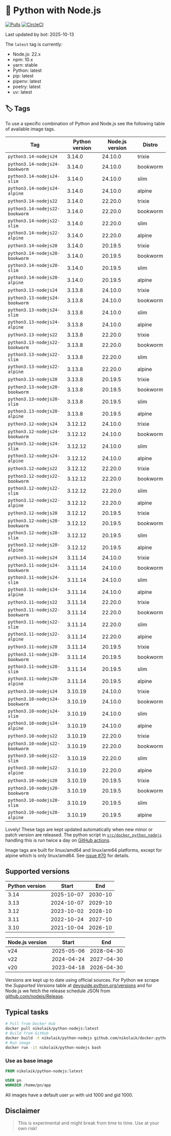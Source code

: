 # 🐳 Python with Node.js

[![Pulls](https://img.shields.io/docker/pulls/nikolaik/python-nodejs.svg?style=flat-square)](https://hub.docker.com/r/nikolaik/python-nodejs/)
[![CircleCI](https://img.shields.io/circleci/project/github/nikolaik/docker-python-nodejs.svg?style=flat-square)](https://circleci.com/gh/nikolaik/docker-python-nodejs)

Last updated by bot: 2025-10-13

The `latest` tag is currently:

- Node.js: 22.x
- npm: 10.x
- yarn: stable
- Python: latest
- pip: latest
- pipenv: latest
- poetry: latest
- uv: latest

## 🏷 Tags

To use a specific combination of Python and Node.js see the following table of available image tags.

<!-- TAGS_START -->

Tag | Python version | Node.js version | Distro
--- | --- | --- | ---
`python3.14-nodejs24` | 3.14.0 | 24.10.0 | trixie
`python3.14-nodejs24-bookworm` | 3.14.0 | 24.10.0 | bookworm
`python3.14-nodejs24-slim` | 3.14.0 | 24.10.0 | slim
`python3.14-nodejs24-alpine` | 3.14.0 | 24.10.0 | alpine
`python3.14-nodejs22` | 3.14.0 | 22.20.0 | trixie
`python3.14-nodejs22-bookworm` | 3.14.0 | 22.20.0 | bookworm
`python3.14-nodejs22-slim` | 3.14.0 | 22.20.0 | slim
`python3.14-nodejs22-alpine` | 3.14.0 | 22.20.0 | alpine
`python3.14-nodejs20` | 3.14.0 | 20.19.5 | trixie
`python3.14-nodejs20-bookworm` | 3.14.0 | 20.19.5 | bookworm
`python3.14-nodejs20-slim` | 3.14.0 | 20.19.5 | slim
`python3.14-nodejs20-alpine` | 3.14.0 | 20.19.5 | alpine
`python3.13-nodejs24` | 3.13.8 | 24.10.0 | trixie
`python3.13-nodejs24-bookworm` | 3.13.8 | 24.10.0 | bookworm
`python3.13-nodejs24-slim` | 3.13.8 | 24.10.0 | slim
`python3.13-nodejs24-alpine` | 3.13.8 | 24.10.0 | alpine
`python3.13-nodejs22` | 3.13.8 | 22.20.0 | trixie
`python3.13-nodejs22-bookworm` | 3.13.8 | 22.20.0 | bookworm
`python3.13-nodejs22-slim` | 3.13.8 | 22.20.0 | slim
`python3.13-nodejs22-alpine` | 3.13.8 | 22.20.0 | alpine
`python3.13-nodejs20` | 3.13.8 | 20.19.5 | trixie
`python3.13-nodejs20-bookworm` | 3.13.8 | 20.19.5 | bookworm
`python3.13-nodejs20-slim` | 3.13.8 | 20.19.5 | slim
`python3.13-nodejs20-alpine` | 3.13.8 | 20.19.5 | alpine
`python3.12-nodejs24` | 3.12.12 | 24.10.0 | trixie
`python3.12-nodejs24-bookworm` | 3.12.12 | 24.10.0 | bookworm
`python3.12-nodejs24-slim` | 3.12.12 | 24.10.0 | slim
`python3.12-nodejs24-alpine` | 3.12.12 | 24.10.0 | alpine
`python3.12-nodejs22` | 3.12.12 | 22.20.0 | trixie
`python3.12-nodejs22-bookworm` | 3.12.12 | 22.20.0 | bookworm
`python3.12-nodejs22-slim` | 3.12.12 | 22.20.0 | slim
`python3.12-nodejs22-alpine` | 3.12.12 | 22.20.0 | alpine
`python3.12-nodejs20` | 3.12.12 | 20.19.5 | trixie
`python3.12-nodejs20-bookworm` | 3.12.12 | 20.19.5 | bookworm
`python3.12-nodejs20-slim` | 3.12.12 | 20.19.5 | slim
`python3.12-nodejs20-alpine` | 3.12.12 | 20.19.5 | alpine
`python3.11-nodejs24` | 3.11.14 | 24.10.0 | trixie
`python3.11-nodejs24-bookworm` | 3.11.14 | 24.10.0 | bookworm
`python3.11-nodejs24-slim` | 3.11.14 | 24.10.0 | slim
`python3.11-nodejs24-alpine` | 3.11.14 | 24.10.0 | alpine
`python3.11-nodejs22` | 3.11.14 | 22.20.0 | trixie
`python3.11-nodejs22-bookworm` | 3.11.14 | 22.20.0 | bookworm
`python3.11-nodejs22-slim` | 3.11.14 | 22.20.0 | slim
`python3.11-nodejs22-alpine` | 3.11.14 | 22.20.0 | alpine
`python3.11-nodejs20` | 3.11.14 | 20.19.5 | trixie
`python3.11-nodejs20-bookworm` | 3.11.14 | 20.19.5 | bookworm
`python3.11-nodejs20-slim` | 3.11.14 | 20.19.5 | slim
`python3.11-nodejs20-alpine` | 3.11.14 | 20.19.5 | alpine
`python3.10-nodejs24` | 3.10.19 | 24.10.0 | trixie
`python3.10-nodejs24-bookworm` | 3.10.19 | 24.10.0 | bookworm
`python3.10-nodejs24-slim` | 3.10.19 | 24.10.0 | slim
`python3.10-nodejs24-alpine` | 3.10.19 | 24.10.0 | alpine
`python3.10-nodejs22` | 3.10.19 | 22.20.0 | trixie
`python3.10-nodejs22-bookworm` | 3.10.19 | 22.20.0 | bookworm
`python3.10-nodejs22-slim` | 3.10.19 | 22.20.0 | slim
`python3.10-nodejs22-alpine` | 3.10.19 | 22.20.0 | alpine
`python3.10-nodejs20` | 3.10.19 | 20.19.5 | trixie
`python3.10-nodejs20-bookworm` | 3.10.19 | 20.19.5 | bookworm
`python3.10-nodejs20-slim` | 3.10.19 | 20.19.5 | slim
`python3.10-nodejs20-alpine` | 3.10.19 | 20.19.5 | alpine

<!-- TAGS_END -->

Lovely! These tags are kept updated automatically when new minor or patch version are released. The python script in [`src/docker_python_nodejs`](./src/docker_python_nodejs/) handling this is run twice a day on [GitHub actions](https://github.com/nikolaik/docker-python-nodejs/actions).

Image tags are built for linux/amd64 and linux/arm64 platforms, except for alpine which is only linux/amd64. See [issue #70](https://github.com/nikolaik/docker-python-nodejs/issues/70) for details.

## Supported versions

<!-- SUPPORTED_VERSIONS_START -->

Python version | Start | End
--- | --- | ---
3.14 | 2025-10-07 | 2030-10
3.13 | 2024-10-07 | 2029-10
3.12 | 2023-10-02 | 2028-10
3.11 | 2022-10-24 | 2027-10
3.10 | 2021-10-04 | 2026-10

Node.js version | Start | End
--- | --- | ---
v24 | 2025-05-06 | 2028-04-30
v22 | 2024-04-24 | 2027-04-30
v20 | 2023-04-18 | 2026-04-30

<!-- SUPPORTED_VERSIONS_END -->

Versions are kept up to date using official sources. For Python we scrape the _Supported Versions_ table at [devguide.python.org/versions](https://devguide.python.org/versions/#supported-versions) and for Node.js we fetch the release schedule JSON from [github.com/nodejs/Release](https://github.com/nodejs/Release/blob/main/schedule.json).

## Typical tasks

```bash
# Pull from Docker Hub
docker pull nikolaik/python-nodejs:latest
# Build from GitHub
docker build -t nikolaik/python-nodejs github.com/nikolaik/docker-python-nodejs
# Run image
docker run -it nikolaik/python-nodejs bash
```

### Use as base image

```Dockerfile
FROM nikolaik/python-nodejs:latest

USER pn
WORKDIR /home/pn/app
```

All images have a default user `pn` with uid 1000 and gid 1000.

## Disclaimer

> This is experimental and might break from time to time. Use at your own risk!
